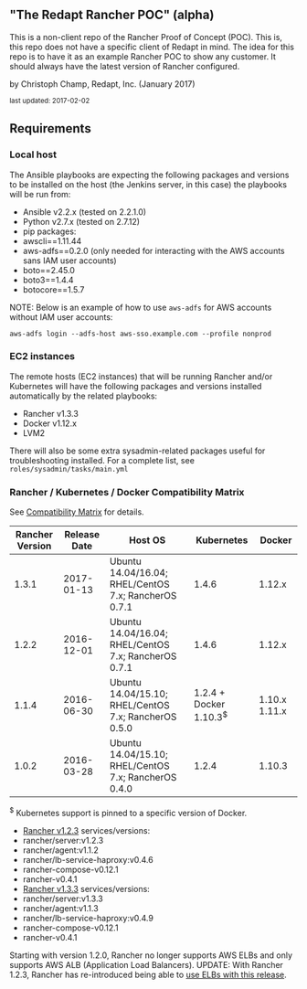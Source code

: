 ## "The Redapt Rancher POC" (alpha)
This is a non-client repo of the Rancher Proof of Concept (POC). This is, this repo does not have a specific client of Redapt in mind. The idea for this repo is to have it as an example Rancher POC to show any customer. It should always have the latest version of Rancher configured.

by Christoph Champ, Redapt, Inc. (January 2017)
<p><small>last updated: 2017-02-02</small></p>

## Requirements

### Local host
The Ansible playbooks are expecting the following packages and versions to be installed on the host (the Jenkins server, in this case) the playbooks will be run from:
* Ansible v2.2.x (tested on 2.2.1.0)
* Python v2.7.x (tested on 2.7.12)
* pip packages:
 * awscli==1.11.44
 * aws-adfs==0.2.0 (only needed for interacting with the AWS accounts sans IAM user accounts)
 * boto==2.45.0
 * boto3==1.4.4
 * botocore==1.5.7

NOTE: Below is an example of how to use `aws-adfs` for AWS accounts without IAM user accounts:
```
aws-adfs login --adfs-host aws-sso.example.com --profile nonprod
```

### EC2 instances
The remote hosts (EC2 instances) that will be running Rancher and/or Kubernetes will have the following packages and versions installed automatically by the related playbooks:
* Rancher v1.3.3
* Docker v1.12.x
* LVM2

There will also be some extra sysadmin-related packages useful for troubleshooting installed. For a complete list, see `roles/sysadmin/tasks/main.yml`

### Rancher / Kubernetes / Docker Compatibility Matrix

See [Compatibility Matrix](http://rancher.com/support-maintenance-terms/) for details.

| Rancher Version | Release Date | Host OS                                              | Kubernetes             | Docker        |
|-----------------|--------------|------------------------------------------------------|------------------------|---------------|
| 1.3.1           | 2017-01-13   | Ubuntu 14.04/16.04; RHEL/CentOS 7.x; RancherOS 0.7.1 | 1.4.6                  | 1.12.x        |
| 1.2.2           | 2016-12-01   | Ubuntu 14.04/16.04; RHEL/CentOS 7.x; RancherOS 0.7.1 | 1.4.6                  | 1.12.x        |
| 1.1.4           | 2016-06-30   | Ubuntu 14.04/15.10; RHEL/CentOS 7.x; RancherOS 0.5.0 | 1.2.4 + Docker 1.10.3<sup>$</sup> | 1.10.x 1.11.x |
| 1.0.2           | 2016-03-28   | Ubuntu 14.04/15.10; RHEL/CentOS 7.x; RancherOS 0.4.0 | 1.2.4                  | 1.10.3        |
<sup>$</sup> Kubernetes support is pinned to a specific version of Docker.

* [Rancher v1.2.3](https://github.com/rancher/rancher/releases/tag/v1.2.3) services/versions:
 * rancher/server:v1.2.3
 * rancher/agent:v1.1.2
 * rancher/lb-service-haproxy:v0.4.6
 * rancher-compose-v0.12.1
 * rancher-v0.4.1
* [Rancher v1.3.3](https://github.com/rancher/rancher/releases/tag/v1.3.3) services/versions:
 * rancher/server:v1.3.3
 * rancher/agent:v1.1.3
 * rancher/lb-service-haproxy:v0.4.9
 * rancher-compose-v0.12.1
 * rancher-v0.4.1

Starting with version 1.2.0, Rancher no longer supports AWS ELBs and only supports AWS ALB (Application Load Balancers). UPDATE: With Rancher 1.2.3, Rancher has re-introduced being able to [use ELBs with this release](http://docs.rancher.com/rancher/v1.2/en/installing-rancher/installing-server/#elb).
